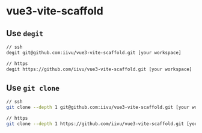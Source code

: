 # vue3-vite-scaffold

## Use `degit`

```bash
// ssh
degit git@github.com:iivu/vue3-vite-scaffold.git [your workspace]

// https
degit https://github.com/iivu/vue3-vite-scaffold.git [your workspace]
```

## Use `git clone`

```bash
// ssh
git clone --depth 1 git@github.com:iivu/vue3-vite-scaffold.git [your workspace]

// https
git clone --depth 1 https://github.com/iivu/vue3-vite-scaffold.git [your workspace]
```